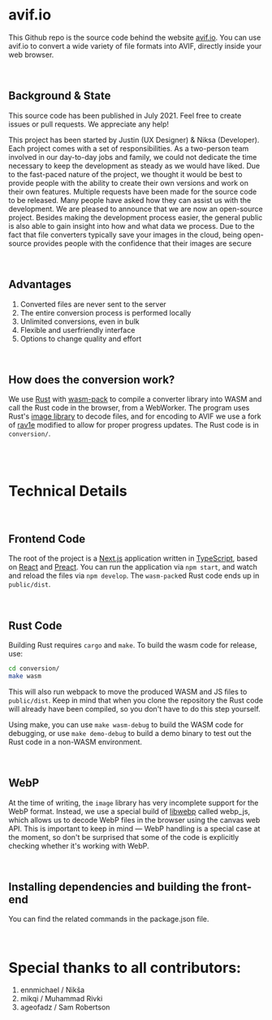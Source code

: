 # avif.io

This Github repo is the source code behind the website [avif.io](https://avif.io). You can use avif.io to convert a wide variety of file formats into AVIF, directly inside your web browser.

<br/>

## Background & State

This source code has been published in July 2021. Feel free to create issues or pull requests. We appreciate any help!

This project has been started by Justin (UX Designer) & Niksa (Developer). Each project comes with a set of responsibilities. As a two-person team involved in our day-to-day jobs and family, we could not dedicate the time necessary to keep the development as steady as we would have liked. Due to the fast-paced nature of the project, we thought it would be best to provide people with the ability to create their own versions and work on their own features. Multiple requests have been made for the source code to be released. Many people have asked how they can assist us with the development. We are pleased to announce that we are now an open-source project. Besides making the development process easier, the general public is also able to gain insight into how and what data we process. Due to the fact that file converters typically save your images in the cloud, being open-source provides people with the confidence that their images are secure

<br/>

## Advantages

1. Converted files are never sent to the server
2. The entire conversion process is performed locally
3. Unlimited conversions, even in bulk
4. Flexible and userfriendly interface
5. Options to change quality and effort

<br/>

## How does the conversion work?

We use [Rust](https://rust-lang.org/) with [wasm-pack](https://github.com/rustwasm/wasm-pack)
to compile a converter library into WASM and call the Rust code
in the browser, from a WebWorker. The program uses Rust's
[image library](https://crates.io/crates/image) to decode files,
and for encoding to AVIF we use a fork of [rav1e](https://github.com/ennmichael/rav1e)
modified to allow for proper progress updates.
The Rust code is in `conversion/`.

<br/>
<br/>

# Technical Details

<br/>

## Frontend Code

The root of the project is a [Next.js](https://nextjs.org) application
written in [TypeScript](https://typescriptlang.org/), based on [React](https://reactjs.org/) and [Preact](https://preactjs.com/).
You can run the application via `npm start`, and watch and reload the
files via `npm develop`. The `wasm-pack`ed Rust code ends up in `public/dist`.

<br/>

## Rust Code

Building Rust requires `cargo` and `make`. To build the wasm
code for release, use:

```bash
cd conversion/
make wasm
```

This will also run webpack to move the produced WASM and JS
files to `public/dist`. Keep in mind that when you clone the repository
the Rust code will already have been compiled, so you don't have to
do this step yourself.

Using make, you can use `make wasm-debug` to build the WASM code
for debugging, or use `make demo-debug` to build a demo binary
to test out the Rust code in a non-WASM environment.

<br/>

## WebP

At the time of writing, the `image` library has very incomplete
support for the WebP format. Instead, we use a special build of
[libwebp](https://github.com/webmproject/libwebp/) called webp_js,
which allows us to decode WebP files in the browser using the
canvas web API. This is important to keep in mind — WebP handling
is a special case at the moment, so don't be surprised that some
of the code is explicitly checking whether it's working with WebP.

<br/>

## Installing dependencies and building the front-end

You can find the related commands in the package.json file.

<br/>

# Special thanks to all contributors:
1. ennmichael / Nikša
2. mikqi / Muhammad Rivki
3. ageofadz / Sam Robertson
